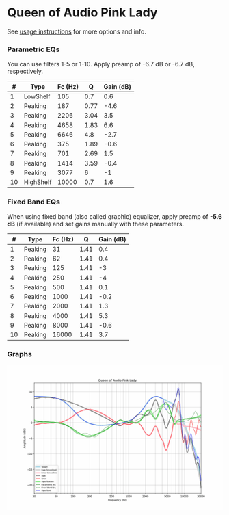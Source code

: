 # Queen of Audio Pink Lady
See [usage instructions](https://github.com/jaakkopasanen/AutoEq#usage) for more options and info.

### Parametric EQs
You can use filters 1-5 or 1-10. Apply preamp of -6.7 dB or -6.7 dB, respectively.

|   # | Type      |   Fc (Hz) |    Q |   Gain (dB) |
|-----|-----------|-----------|------|-------------|
|   1 | LowShelf  |       105 | 0.7  |         0.6 |
|   2 | Peaking   |       187 | 0.77 |        -4.6 |
|   3 | Peaking   |      2206 | 3.04 |         3.5 |
|   4 | Peaking   |      4658 | 1.83 |         6.6 |
|   5 | Peaking   |      6646 | 4.8  |        -2.7 |
|   6 | Peaking   |       375 | 1.89 |        -0.6 |
|   7 | Peaking   |       701 | 2.69 |         1.5 |
|   8 | Peaking   |      1414 | 3.59 |        -0.4 |
|   9 | Peaking   |      3077 | 6    |        -1   |
|  10 | HighShelf |     10000 | 0.7  |         1.6 |

### Fixed Band EQs
When using fixed band (also called graphic) equalizer, apply preamp of **-5.6 dB** (if available) and set gains manually with these parameters.

|   # | Type    |   Fc (Hz) |    Q |   Gain (dB) |
|-----|---------|-----------|------|-------------|
|   1 | Peaking |        31 | 1.41 |         0.4 |
|   2 | Peaking |        62 | 1.41 |         0.4 |
|   3 | Peaking |       125 | 1.41 |        -3   |
|   4 | Peaking |       250 | 1.41 |        -4   |
|   5 | Peaking |       500 | 1.41 |         0.1 |
|   6 | Peaking |      1000 | 1.41 |        -0.2 |
|   7 | Peaking |      2000 | 1.41 |         1.3 |
|   8 | Peaking |      4000 | 1.41 |         5.3 |
|   9 | Peaking |      8000 | 1.41 |        -0.6 |
|  10 | Peaking |     16000 | 1.41 |         3.7 |

### Graphs
![](./Queen%20of%20Audio%20Pink%20Lady.png)
